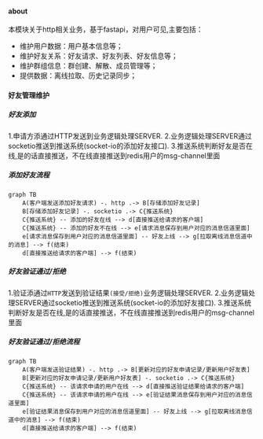 #### about
本模块关于http相关业务，基于fastapi，对用户可见,主要包括：  
- 维护用户数据：用户基本信息等；
- 维护好友关系：好友请求、好友列表、好友信息等；
- 维护群组信息：群创建、解散、成员管理等；
- 提供数据：离线拉取、历史记录同步；


#### 好友管理维护
##### 好友添加
1.申请方添通过HTTP发送到业务逻辑处理SERVER.
2.业务逻辑处理SERVER通过socketio推送到推送系统(socket-io的添加好友接口).
3.推送系统判断好友是否在线,是的话直接推送，不在线直接推送到redis用户的msg-channel里面

##### 添加好友流程
```mermaid
graph TB
    A(客户端发送添加好友请求) -. http .-> B[存储添加好友记录]
    B[存储添加好友记录] -. socketio .-> C{推送系统}
    C{推送系统} -- 添加的好友在线 --> d[直接推送给请求的客户端]
    C{推送系统} -- 添加的好友不在线 --> e[请求消息保存到用户对应的消息信道里面]
    e[请求消息保存到用户对应的消息信道里面] -- 好友上线 --> g[拉取离线消息信道中的消息] --> f(结束)
    d[直接推送给请求的客户端] --> f(结束)
```


##### 好友验证通过/拒绝
1.验证添通过`HTTP`发送到验证结果`(接受/拒绝)`业务逻辑处理SERVER.
2.业务逻辑处理SERVER通过socketio推送到推送系统(socket-io的添加好友接口).
3.推送系统判断好友是否在线,是的话直接推送，不在线直接推送到redis用户的msg-channel里面


##### 好友验证通过/拒绝流程
```mermaid
graph TB
    A(客户端发送验证结果) -. http .-> B[更新对应的好友申请记录/更新用户好友表]
    B[更新对应的好友申请记录/更新用户好友表] -. socketio .-> C{推送系统}
    C{推送系统} -- 该请求申请的用户在线 --> d[直接推送验证结果给请求的客户端]
    C{推送系统} -- 该请求申请的用户在线 --> e[验证结果消息保存到用户对应的消息信道里面]
    e[验证结果消息保存到用户对应的消息信道里面] -- 好友上线 --> g[拉取离线消息信道中的消息] --> f(结束)
    d[直接推送给请求的客户端] --> f(结束)
```